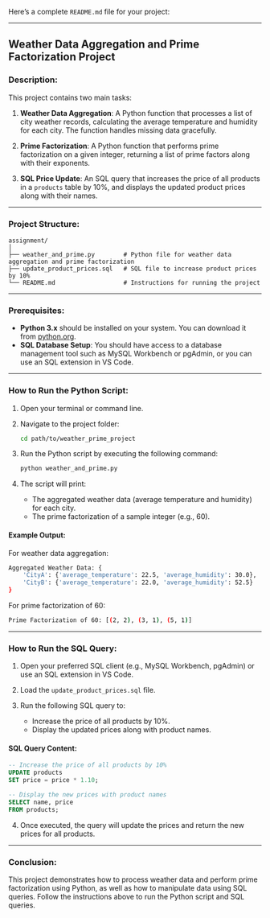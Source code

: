 Here’s a complete `README.md` file for your project:

---

## **Weather Data Aggregation and Prime Factorization Project**

### **Description:**

This project contains two main tasks:

1. **Weather Data Aggregation**: A Python function that processes a list of city weather records, calculating the average temperature and humidity for each city. The function handles missing data gracefully.
  
2. **Prime Factorization**: A Python function that performs prime factorization on a given integer, returning a list of prime factors along with their exponents.

3. **SQL Price Update**: An SQL query that increases the price of all products in a `products` table by 10%, and displays the updated product prices along with their names.

---

### **Project Structure:**

```
assignment/
│
├── weather_and_prime.py        # Python file for weather data aggregation and prime factorization
├── update_product_prices.sql   # SQL file to increase product prices by 10%
└── README.md                   # Instructions for running the project
```

---

### **Prerequisites:**

- **Python 3.x** should be installed on your system. You can download it from [python.org](https://www.python.org/downloads/).
- **SQL Database Setup**: You should have access to a database management tool such as MySQL Workbench or pgAdmin, or you can use an SQL extension in VS Code.
  
---

### **How to Run the Python Script:**

1. Open your terminal or command line.

2. Navigate to the project folder:
   
   ```bash
   cd path/to/weather_prime_project
   ```

3. Run the Python script by executing the following command:

   ```bash
   python weather_and_prime.py
   ```

4. The script will print:
   - The aggregated weather data (average temperature and humidity) for each city.
   - The prime factorization of a sample integer (e.g., 60).

#### **Example Output:**

For weather data aggregation:

```bash
Aggregated Weather Data: {
    'CityA': {'average_temperature': 22.5, 'average_humidity': 30.0},
    'CityB': {'average_temperature': 22.0, 'average_humidity': 52.5}
}
```

For prime factorization of 60:

```bash
Prime Factorization of 60: [(2, 2), (3, 1), (5, 1)]
```

---

### **How to Run the SQL Query:**

1. Open your preferred SQL client (e.g., MySQL Workbench, pgAdmin) or use an SQL extension in VS Code.

2. Load the `update_product_prices.sql` file.

3. Run the following SQL query to:
   - Increase the price of all products by 10%.
   - Display the updated prices along with product names.

#### **SQL Query Content:**

```sql
-- Increase the price of all products by 10%
UPDATE products
SET price = price * 1.10;

-- Display the new prices with product names
SELECT name, price
FROM products;
```

4. Once executed, the query will update the prices and return the new prices for all products.

---

### **Conclusion:**

This project demonstrates how to process weather data and perform prime factorization using Python, as well as how to manipulate data using SQL queries. Follow the instructions above to run the Python script and SQL queries.